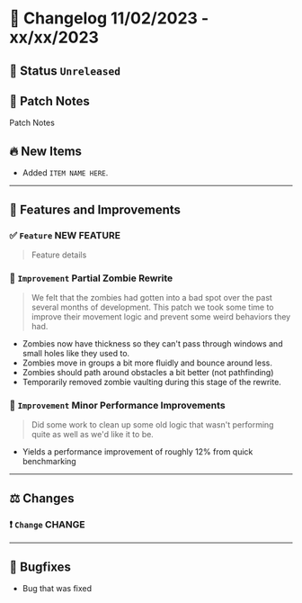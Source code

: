 # :bookmark_tabs:  Changelog 11/02/2023 - xx/xx/2023

## :red_circle: Status `Unreleased`
<!-- ## :green_circle: Status `Released` -->

## :speech_balloon: Patch Notes
Patch Notes

## :fire: New Items
- Added `ITEM NAME HERE`.

________

## :loudspeaker: Features and Improvements

### :white_check_mark: `Feature` NEW FEATURE
> Feature details

### :arrow_up_small: `Improvement` Partial Zombie Rewrite
> We felt that the zombies had gotten into a bad spot over the past several months of development.
> This patch we took some time to improve their movement logic and prevent some weird behaviors they had.
- Zombies now have thickness so they can't pass through windows and small holes like they used to.
- Zombies move in groups a bit more fluidly and bounce around less.
- Zombies should path around obstacles a bit better (not pathfinding)
- Temporarily removed zombie vaulting during this stage of the rewrite.

### :arrow_up_small: `Improvement` Minor Performance Improvements
> Did some work to clean up some old logic that wasn't performing quite as well as we'd like it to be.
- Yields a performance improvement of roughly 12% from quick benchmarking

________

## :balance_scale: Changes

### :exclamation: `Change` CHANGE

________

## :bug: Bugfixes
- Bug that was fixed
